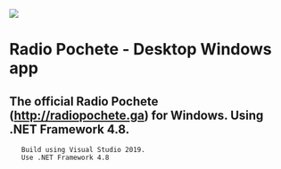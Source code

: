 ![](https://image.prntscr.com/image/oTVR0P5hTBicEoEm78QESQ.png)

# Radio Pochete - Desktop Windows app

## The official Radio Pochete (http://radiopochete.ga) for Windows. Using .NET Framework 4.8.


```
   Build using Visual Studio 2019.
   Use .NET Framework 4.8
   ```
